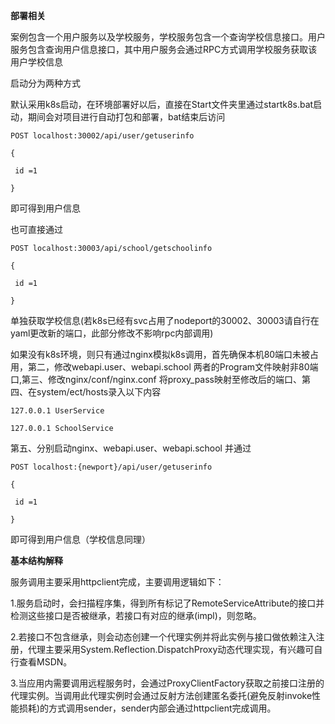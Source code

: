 **部署相关**

案例包含一个用户服务以及学校服务，学校服务包含一个查询学校信息接口。用户服务包含查询用户信息接口，其中用户服务会通过RPC方式调用学校服务获取该用户学校信息

启动分为两种方式

默认采用k8s启动，在环境部署好以后，直接在Start文件夹里通过startk8s.bat启动，期间会对项目进行自动打包和部署，bat结束后访问

```
POST localhost:30002/api/user/getuserinfo

{

 id =1

}
```

即可得到用户信息

也可直接通过 

```
POST localhost:30003/api/school/getschoolinfo

{

 id =1

}
```

单独获取学校信息(若k8s已经有svc占用了nodeport的30002、30003请自行在yaml更改新的端口，此部分修改不影响rpc内部调用)

如果没有k8s环境，则只有通过nginx模拟k8s调用，首先确保本机80端口未被占用，第二，修改webapi.user、webapi.school 两者的Program文件映射非80端口,第三、修改nginx/conf/nginx.conf 将proxy_pass映射至修改后的端口、第四、在system/ect/hosts录入以下内容

```
127.0.0.1 UserService

127.0.0.1 SchoolService
```

第五、分别启动nginx、webapi.user、webapi.school 并通过

```
POST localhost:{newport}/api/user/getuserinfo

{

 id =1

}
```

即可得到用户信息（学校信息同理）

**基本结构解释**

服务调用主要采用httpclient完成，主要调用逻辑如下：

1.服务启动时，会扫描程序集，得到所有标记了RemoteServiceAttribute的接口并检测这些接口是否被继承，若接口有对应的继承(impl)，则忽略。

2.若接口不包含继承，则会动态创建一个代理实例并将此实例与接口做依赖注入注册，代理主要采用System.Reflection.DispatchProxy动态代理实现，有兴趣可自行查看MSDN。

3.当应用内需要调用远程服务时，会通过ProxyClientFactory获取之前接口注册的代理实例。当调用此代理实例时会通过反射方法创建匿名委托(避免反射invoke性能损耗)的方式调用sender，sender内部会通过httpclient完成调用。